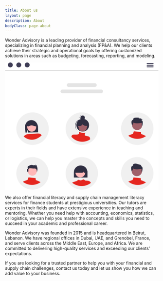 ```yaml
---
title: About us
layout: page
description: About
bodyClass: page-about
---
```


Wonder Advisory is a leading provider of financial consultancy services, specializing in financial planning and analysis (FP&A). We help our clients achieve their strategic and operational goals by offering customized solutions in areas such as budgeting, forecasting, reporting, and modeling.

![About us](/images/about_us_page.svg)

We also offer financial literacy and supply chain management literacy services for finance students at prestigious universities. Our tutors are experts in their fields and have extensive experience in teaching and mentoring. Whether you need help with accounting, economics, statistics, or logistics, we can help you master the concepts and skills you need to succeed in your academic and professional career.

Wonder Advisory was founded in 2015 and is headquartered in Beirut, Lebanon. We have regional offices in Dubai, UAE, and Grenobel, France, and serve clients across the Middle East, Europe, and Africa. We are committed to delivering high-quality services and exceeding our clients’ expectations.

If you are looking for a trusted partner to help you with your financial and supply chain challenges, contact us today and let us show you how we can add value to your business.

